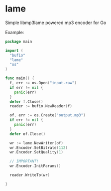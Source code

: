 lame
====

Simple libmp3lame powered mp3 encoder for Go

Example:

```Go
package main

import (
  "bufio"
  "lame"
  "os"
)

func main() {
  f, err := os.Open("input.raw")
  if err != nil {
    panic(err)
  }
  defer f.Close()
  reader := bufio.NewReader(f)

  of, err := os.Create("output.mp3")
  if err != nil {
    panic(err)
  }
  defer of.Close()

  wr := lame.NewWriter(of)
  wr.Encoder.SetBitrate(112)
  wr.Encoder.SetQuality(1)

  // IMPORTANT!
  wr.Encoder.InitParams()

  reader.WriteTo(wr)

}
```
